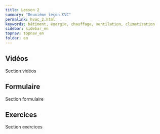 ```yaml
---
title: Lesson 2
summary: "Deuxième leçon CVC"
permalink: hvac_2.html
keywords: bâtiment, énergie, chauffage, ventilation, climatisation
sidebar: sidebar_en
topnav: topnav_en
folder: en
---
```


## Vidéos

Section vidéos

## Formulaire

Section formulaire

## Exercices

Section exercices
